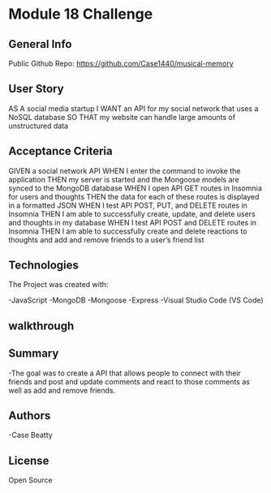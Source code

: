 # Module 18 Challenge

## General Info

Public Github Repo: https://github.com/Case1440/musical-memory

## User Story

AS A social media startup
I WANT an API for my social network that uses a NoSQL database
SO THAT my website can handle large amounts of unstructured data


## Acceptance Criteria

GIVEN a social network API
WHEN I enter the command to invoke the application
THEN my server is started and the Mongoose models are synced to the MongoDB database
WHEN I open API GET routes in Insomnia for users and thoughts
THEN the data for each of these routes is displayed in a formatted JSON
WHEN I test API POST, PUT, and DELETE routes in Insomnia
THEN I am able to successfully create, update, and delete users and thoughts in my database
WHEN I test API POST and DELETE routes in Insomnia
THEN I am able to successfully create and delete reactions to thoughts and add and remove friends to a user’s friend list


## Technologies

The Project was created with:

-JavaScript
-MongoDB
-Mongoose
-Express
-Visual Studio Code (VS Code)

## walkthrough



## Summary

-The goal was to create a API that allows people to connect with their friends and post and update comments and react to those comments as well as add and remove friends.

## Authors

-Case Beatty

## License

Open Source

